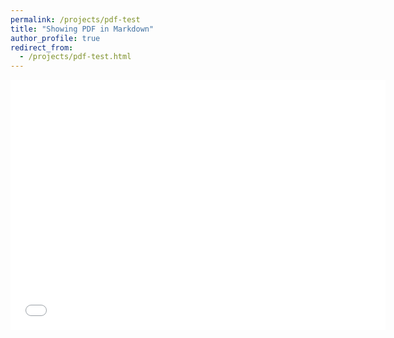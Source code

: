```yaml
---
permalink: /projects/pdf-test
title: "Showing PDF in Markdown"
author_profile: true
redirect_from: 
  - /projects/pdf-test.html
---
```


<iframe src="/files/EECS4088-Final-Project-Report.pdf" width="600" height="400" style="border:none;"></iframe>